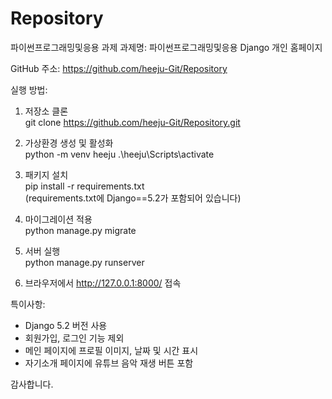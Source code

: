 # Repository
파이썬프로그래밍및응용 과제
과제명: 파이썬프로그래밍및응용 Django 개인 홈페이지


GitHub 주소: https://github.com/heeju-Git/Repository

실행 방법:  
1. 저장소 클론  
   git clone https://github.com/heeju-Git/Repository.git

2. 가상환경 생성 및 활성화  
   python -m venv heeju
   .\heeju\Scripts\activate

3. 패키지 설치  
   pip install -r requirements.txt  
   (requirements.txt에 Django==5.2가 포함되어 있습니다)

4. 마이그레이션 적용  
   python manage.py migrate

5. 서버 실행  
   python manage.py runserver

6. 브라우저에서 http://127.0.0.1:8000/ 접속

특이사항:  
- Django 5.2 버전 사용  
- 회원가입, 로그인 기능 제외  
- 메인 페이지에 프로필 이미지, 날짜 및 시간 표시  
- 자기소개 페이지에 유튜브 음악 재생 버튼 포함

감사합니다.

